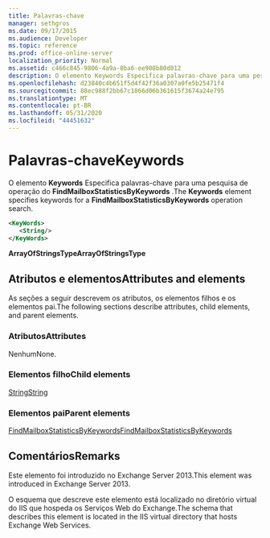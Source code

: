 ```yaml
---
title: Palavras-chave
manager: sethgros
ms.date: 09/17/2015
ms.audience: Developer
ms.topic: reference
ms.prod: office-online-server
localization_priority: Normal
ms.assetid: c466c845-9806-4a9a-8ba6-ee908b80d012
description: O elemento Keywords Especifica palavras-chave para uma pesquisa de operação do FindMailboxStatisticsByKeywords.
ms.openlocfilehash: d23840c4b651f5d4f42f36a0307a0fe5b25471f4
ms.sourcegitcommit: 88ec988f2bb67c1866d06b361615f3674a24e795
ms.translationtype: MT
ms.contentlocale: pt-BR
ms.lasthandoff: 05/31/2020
ms.locfileid: "44451632"
---
```

# <a name="keywords"></a><span data-ttu-id="babeb-103">Palavras-chave</span><span class="sxs-lookup"><span data-stu-id="babeb-103">Keywords</span></span>

<span data-ttu-id="babeb-104">O elemento **Keywords** Especifica palavras-chave para uma pesquisa de operação do **FindMailboxStatisticsByKeywords** .</span><span class="sxs-lookup"><span data-stu-id="babeb-104">The **Keywords** element specifies keywords for a **FindMailboxStatisticsByKeywords** operation search.</span></span> 
  
```XML
<KeyWords>
   <String/>
</KeyWords>
```

 <span data-ttu-id="babeb-105">**ArrayOfStringsType**</span><span class="sxs-lookup"><span data-stu-id="babeb-105">**ArrayOfStringsType**</span></span>
## <a name="attributes-and-elements"></a><span data-ttu-id="babeb-106">Atributos e elementos</span><span class="sxs-lookup"><span data-stu-id="babeb-106">Attributes and elements</span></span>

<span data-ttu-id="babeb-107">As seções a seguir descrevem os atributos, os elementos filhos e os elementos pai.</span><span class="sxs-lookup"><span data-stu-id="babeb-107">The following sections describe attributes, child elements, and parent elements.</span></span>
  
### <a name="attributes"></a><span data-ttu-id="babeb-108">Atributos</span><span class="sxs-lookup"><span data-stu-id="babeb-108">Attributes</span></span>

<span data-ttu-id="babeb-109">Nenhum</span><span class="sxs-lookup"><span data-stu-id="babeb-109">None.</span></span>
  
### <a name="child-elements"></a><span data-ttu-id="babeb-110">Elementos filho</span><span class="sxs-lookup"><span data-stu-id="babeb-110">Child elements</span></span>

[<span data-ttu-id="babeb-111">String</span><span class="sxs-lookup"><span data-stu-id="babeb-111">String</span></span>](string.md)
  
### <a name="parent-elements"></a><span data-ttu-id="babeb-112">Elementos pai</span><span class="sxs-lookup"><span data-stu-id="babeb-112">Parent elements</span></span>

[<span data-ttu-id="babeb-113">FindMailboxStatisticsByKeywords</span><span class="sxs-lookup"><span data-stu-id="babeb-113">FindMailboxStatisticsByKeywords</span></span>](findmailboxstatisticsbykeywords.md)
  
## <a name="remarks"></a><span data-ttu-id="babeb-114">Comentários</span><span class="sxs-lookup"><span data-stu-id="babeb-114">Remarks</span></span>

<span data-ttu-id="babeb-115">Este elemento foi introduzido no Exchange Server 2013.</span><span class="sxs-lookup"><span data-stu-id="babeb-115">This element was introduced in Exchange Server 2013.</span></span>
  
<span data-ttu-id="babeb-116">O esquema que descreve este elemento está localizado no diretório virtual do IIS que hospeda os Serviços Web do Exchange.</span><span class="sxs-lookup"><span data-stu-id="babeb-116">The schema that describes this element is located in the IIS virtual directory that hosts Exchange Web Services.</span></span>
  

